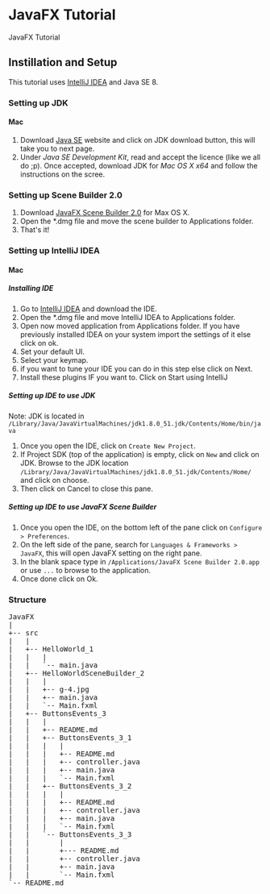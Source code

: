 # JavaFX Tutorial
JavaFX Tutorial

## Instillation and Setup
This tutorial uses [IntelliJ IDEA](https://www.jetbrains.com/idea/) and Java SE 8.

### Setting up JDK

#### Mac

1. Download [Java SE](http://www.oracle.com/technetwork/java/javase/downloads/index.html) website and click on JDK download button, this will take you to next page.
2. Under *Java SE Development Kit*, read and accept the licence (like we all do ;p). Once accepted, download JDK for *Mac OS X x64* and follow the instructions on the scree.

### Setting up Scene Builder 2.0

1. Download [JavaFX Scene Builder 2.0](http://www.oracle.com/technetwork/java/javase/downloads/javafxscenebuilder-1x-archive-2199384.html) for Max OS X.
2. Open the *.dmg file and move the scene builder to Applications folder.
3. That's it!

### Setting up IntelliJ IDEA

#### Mac

##### Installing IDE

1. Go to [IntelliJ IDEA](https://www.jetbrains.com/idea/) and download the IDE.
2. Open the *.dmg file and move IntelliJ IDEA to Applications folder.
3. Open now moved application from Applications folder. If you have previously installed IDEA on your system import the settings of it else click on ok.
4. Set your default UI.
5. Select your keymap.
6. if you want to tune your IDE you can do in this step else click on Next.
7. Install these plugins IF you want to. Click on Start using IntelliJ

##### Setting up IDE to use JDK
Note: JDK is located in `/Library/Java/JavaVirtualMachines/jdk1.8.0_51.jdk/Contents/Home/bin/java`

1. Once you open the IDE, click on `Create New Project`.
2. If Project SDK (top of the application) is empty, click on `New` and click on JDK. Browse to the JDK location `/Library/Java/JavaVirtualMachines/jdk1.8.0_51.jdk/Contents/Home/` and click on choose.
3. Then click on Cancel to close this pane.

##### Setting up IDE to use JavaFX Scene Builder
1. Once you open the IDE, on the bottom left of the pane click on `Configure > Preferences`.
2. On the left side of the pane, search for `Languages & Frameworks > JavaFX`, this will open JavaFX setting on the right pane.
3. In the blank space type in `/Applications/JavaFX Scene Builder 2.0.app` or use `...` to browse to the application.
4. Once done click on Ok.

### Structure
<pre>
JavaFX
|
+-- src
|   |
|   +-- HelloWorld_1
|   |   |
|   |   `-- main.java
|   +-- HelloWorldSceneBuilder_2
|   |   |
|   |   +-- g-4.jpg
|   |   +-- main.java
|   |   `-- Main.fxml
|   +-- ButtonsEvents_3
|   |   |
|   |   +-- README.md
|   |   +-- ButtonsEvents_3_1
|   |   |   |
|   |   |   +-- README.md
|   |   |   +-- controller.java
|   |   |   +-- main.java
|   |   |   `-- Main.fxml
|   |   +-- ButtonsEvents_3_2
|   |   |   |
|   |   |   +-- README.md
|   |   |   +-- controller.java
|   |   |   +-- main.java
|   |   |   `-- Main.fxml
|   |   `-- ButtonsEvents_3_3
|   |       |
|   |       +--- README.md
|   |       +-- controller.java
|   |       +-- main.java
|   |       `-- Main.fxml
`-- README.md
</pre>
